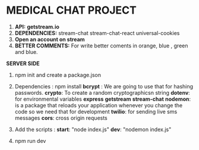 # **MEDICAL CHAT PROJECT**

1. **API:** **getstream.io**
2. **DEPENDENCIES:** stream-chat stream-chat-react universal-cookies
3. **Open an account on stream**
4. **BETTER COMMENTS:** For write better coments in orange, blue , green and blue.

**SERVER SIDE**

1. npm init and create a package.json
2. Dependencies : npm install
   **bcrypt** : We are going to use that for hashing passwords.
   **crypto**: To create a random cryptographicsn string
   **dotenv**: for environmental variables
   **express**
   **getstream**
   **stream-chat**
   **nodemon**: is a package that reloads your application whenever you change the code so we need that
   for development
   **twilio**: for sending live sms messages
   **cors**: cross origin requests
3. Add the scripts :
   **start**: "node index.js"
   **dev**: "nodemon index.js"

4. npm run dev
